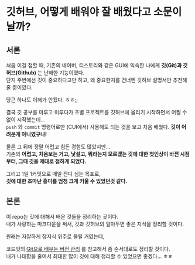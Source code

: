 # 깃허브, 어떻게 배워야 잘 배웠다고 소문이 날까?

## 서론

처음 이걸 접할 때, 기존의 네이버, 티스토리와 같은 GUI에 익숙한 나에게 **깃(Git)과 깃허브(Github)** 는 난해한 기능이였다.  
단지 주변에선 깃이 중요하다고만 하고, 왜 중요한지를 건너띈 깃허브 설명서만 추천해줄 뿐이였다.  

당근 하나도 이해가 안됬다. ㅎㅎ;;

결국 깃 공부를 미루고 미루다가 조별 프로젝트를 깃허브에 올리기 시작하면서 어쩔 수 없이 시작했는데...  
```push``` 와 ```commit``` 명령어로만 (CUI에서) 사용해도 되는 것을 보고 처음 배웠다. **깃이 어려운게 아니였구나!**  

물론 그 뒤에 정말 어렵고 힘든 경험도 많았지만...  
기존의 **어렵고, 처음보는 거고, 낯설고, 뭐라는지 모르겠는 깃에 대한 첫인상이 바뀐 시점부터, 그때 깃을 제대로 접하게 되었다.**

그리고 1일 1커밋으로 매일 잔디 심는 목표로,  
**깃에 대한 조마난 흥미를 엄청 크게 키울 수 있었던것 같다.**


## 본론


이 repo는 깃에 대해서 배운 것들을 정리하는 곳이다.  
내가 사랑하는 마크다운을 써서, 깃과 깃허브의 알아두면 좋은 지식을 정리할 것이다.

원래는 자잘하게 잡지식 위주로 올릴 거였는데, 

코드잇의 [Git으로 배우는 버전 관리](https://www.codeit.kr/courses/version-control-with-git) 를 참고해서 좀 순서대로도 정리할 것이다.  
내가 나태함을 줄여서 최대한 많이 깃에 대해 정리할 수 있었으면 좋겠다... ㅎㅎ

